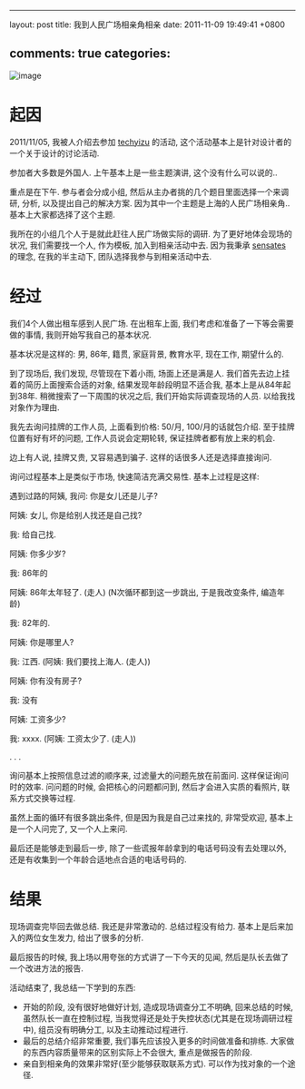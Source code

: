 
---
layout: post
title: 我到人民广场相亲角相亲
date: 2011-11-09 19:49:41 +0800

comments: true
categories: 
---

![image]( http://sh.eastday.com/qtmt/20090207/images/00125284.jpg)

起因
====

2011/11/05, 我被人介绍去参加 [techyizu](http://techyizu.org/) 的活动,
这个活动基本上是针对设计者的一个关于设计的讨论活动.

参加者大多数是外国人. 上午基本上是一些主题演讲, 这个没有什么可以说的..

重点是在下午. 参与者会分成小组,
然后从主办者挑的几个题目里面选择一个来调研, 分析,
以及提出自己的解决方案. 因为其中一个主题是上海的人民广场相亲角..
基本上大家都选择了这个主题.

我所在的小组几个人于是就此赶往人民广场做实际的调研.
为了更好地体会现场的状况, 我们需要找一个人, 作为模板,
加入到相亲活动中去. 因为我秉承
[sensates](http://mimir.net/factions/sensates.html) 的理念,
在我的半主动下, 团队选择我参与到相亲活动中去.

经过
====

我们4个人做出租车感到人民广场. 在出租车上面,
我们考虑和准备了一下等会需要做的事情, 我则开始写我自己的基本状况.

基本状况是这样的: 男, 86年, 籍贯, 家庭背景, 教育水平, 现在工作,
期望什么的.

到了现场后, 我们发现, 尽管现在下着小雨, 场面上还是满是人.
我们首先去边上挂着的简历上面搜索合适的对象, 结果发现年龄段明显不适合我,
基本上是从84年起到38年. 稍微搜索了一下周围的状况之后,
我们开始实际调查现场的人员. 以给我找对象作为理由.

我先去询问挂牌的工作人员, 上面看到价格: 50/月, 100/月的话就包介绍.
至于挂牌位置有好有坏的问题, 工作人员说会定期轮转,
保证挂牌者都有放上来的机会.

边上有人说, 挂牌又贵, 又容易遇到骗子. 这样的话很多人还是选择直接询问.

询问过程基本上是类似于市场, 快速简洁充满交易性. 基本上过程是这样:

遇到过路的阿姨, 我问: 你是女儿还是儿子?

阿姨: 女儿, 你是给别人找还是自己找?

我: 给自己找.

阿姨: 你多少岁?

我: 86年的

阿姨: 86年太年轻了. (走人) (N次循环都到这一步跳出, 于是我改变条件,
编造年龄)

我: 82年的.

阿姨: 你是哪里人?

我: 江西. (阿姨: 我们要找上海人. (走人))

阿姨: 你有没有房子?

我: 没有

阿姨: 工资多少?

我: xxxx. (阿姨: 工资太少了. (走人))

. . .

询问基本上按照信息过滤的顺序来, 过滤量大的问题先放在前面问.
这样保证询问时的效率. 问问题的时候, 会把核心的问题都问到,
然后才会进入实质的看照片, 联系方式交换等过程.

虽然上面的循环有很多跳出条件, 但是因为我是自己过来找的, 非常受欢迎,
基本上是一个人问完了, 又一个人上来问.

最后还是能够走到最后一步, 除了一些谎报年龄拿到的电话号码没有去处理以外,
还是有收集到一个年龄合适地点合适的电话号码的.

结果
====

现场调查完毕回去做总结. 我还是非常激动的. 总结过程没有给力.
基本上是后来加入的两位女生发力, 给出了很多的分析.

最后报告的时候, 我上场以用夸张的方式讲了一下今天的见闻,
然后是队长去做了一个改进方法的报告.

活动结束了, 我总结一下学到的东西:

-   开始的阶段, 没有很好地做好计划, 造成现场调查分工不明确,
    回来总结的时候, 虽然队长一直在控制过程,
    当我觉得还是处于失控状态(尤其是在现场调研过程中), 组员没有明确分工,
    以及主动推动过程进行.
-   最后的总结介绍非常重要, 我们事先应该投入更多的时间做准备和排练.
    大家做的东西内容质量带来的区别实际上不会很大, 重点是做报告的阶段.
-   亲自到相亲角的效果非常好(至少能够获取联系方式).
    可以作为找对象的一个途径.